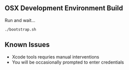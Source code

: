 ## OSX Development Environment Build

Run and wait...

```
./bootstrap.sh
```

## Known Issues
* Xcode tools requries manual interventions
* You will be occasionally prompted to enter credentials
